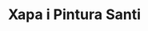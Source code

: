 ---
title: "Xapa i Pintura Santi"
url: /alcarras/xapa-i-pintura-santi/
shop: reparación de automóviles
---